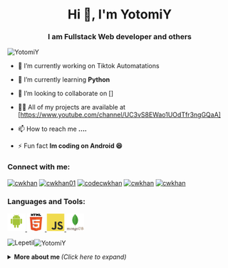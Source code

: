 <h1 align="center">Hi 👋, I'm YotomiY</h1>
<h3 align="center">I am Fullstack Web developer and others</h3>

<p align="left"> <img src="https://komarev.com/ghpvc/?username=YotomiY&label=Profile%20views&color=0e75b6&style=flat" alt="YotomiY" /> </p>

- 🔭 I’m currently working on Tiktok Automatations

- 🌱 I’m currently learning **Python**

- 👯 I’m looking to collaborate on []

- 👨‍💻 All of my projects are available at [https://www.youtube.com/channel/UC3vS8EWao1UOdTfr3ngGQaA]

- 📫 How to reach me **....**

- ⚡ Fun fact **Im coding on Android 😆**

<h3 align="left">Connect with me:</h3>
<p align="left">
<a href="https://dev.to/lepetil" target="blank"><img align="center" src="https://cdn.jsdelivr.net/npm/simple-icons@3.0.1/icons/dev-dot-to.svg" alt="cwkhan" height="30" width="40" /></a>
<a href="https://twitter.com/YLepetil" target="blank"><img align="center" src="https://raw.githubusercontent.com/rahuldkjain/github-profile-readme-generator/master/src/images/icons/Social/twitter.svg" alt="cwkhan01" height="30" width="40" /></a>
<a href="..." target="blank"><img align="center" src="https://raw.githubusercontent.com/rahuldkjain/github-profile-readme-generator/master/src/images/icons/Social/instagram.svg" alt="codecwkhan" height="30" width="40" /></a>
<a href="https://www.youtube.com/channel/UC3vS8EWao1UOdTfr3ngGQaA" target="blank"><img align="center" src="https://raw.githubusercontent.com/rahuldkjain/github-profile-readme-generator/master/src/images/icons/Social/youtube.svg" alt="cwkhan" height="30" width="40" /></a>
<a href="..." target="blank"><img align="center" src="https://raw.githubusercontent.com/rahuldkjain/github-profile-readme-generator/master/src/images/icons/Social/discord.svg" alt="cwkhan" height="30" width="40" /></a>
</p>

<h3 align="left">Languages and Tools:</h3>
<p align="left"> <a href="https://developer.android.com" target="_blank"> <img src="https://raw.githubusercontent.com/devicons/devicon/master/icons/android/android-original-wordmark.svg" alt="android" width="40" height="40"/> </a> <a href="https://www.w3.org/html/" target="_blank"> <img src="https://raw.githubusercontent.com/devicons/devicon/master/icons/html5/html5-original-wordmark.svg" alt="html5" width="40" height="40"/> </a> <a href="https://developer.mozilla.org/en-US/docs/Web/JavaScript" target="_blank"> <img src="https://raw.githubusercontent.com/devicons/devicon/master/icons/javascript/javascript-original.svg" alt="javascript" width="40" height="40"/> </a> <a href="https://www.mongodb.com/" target="_blank"> <img src="https://raw.githubusercontent.com/devicons/devicon/master/icons/mongodb/mongodb-original-wordmark.svg" alt="mongodb" width="40" height="40"/> </a> </p>

<p><img align="left" src="https://github-readme-stats.vercel.app/api/top-langs?username=YotomiY&show_icons=true&locale=en&layout=compact" alt="Lepetil" /></p>


<p><img align="center" src="https://github-readme-streak-stats.herokuapp.com/?user=YotomiY&" alt="YotomiY" /></p>

<details>
  <summary> <b> More about me </b> <i>(Click here to expand)</i> </summary>
  <br>
  
  <a href="https://github.com/anuraghazra/github-readme-stats">
    <img align="center" src="https://github-readme-stats.vercel.app/api?username=YotomiY&show_icons=true&count_private=true&theme=radical&hide=issues" />
  </a>
  
---
  
  <p>
    <a href="https://github.com/ryo-ma/github-profile-trophy" align="center">
      <img align="center" src="https://github-profile-trophy.vercel.app/?theme=dracula&margin-w=8&column=6&username=YotomiY" alt="Trophies" />
    </a>
  </p>
